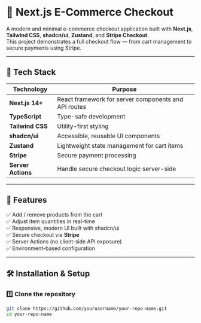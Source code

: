 # 🛒 Next.js E-Commerce Checkout

A modern and minimal e-commerce checkout application built with **Next.js**, **Tailwind CSS**, **shadcn/ui**, **Zustand**, and **Stripe Checkout**.  
This project demonstrates a full checkout flow — from cart management to secure payments using Stripe.

---

## 🚀 Tech Stack

| Technology | Purpose |
|-------------|----------|
| **Next.js 14+** | React framework for server components and API routes |
| **TypeScript** | Type-safe development |
| **Tailwind CSS** | Utility-first styling |
| **shadcn/ui** | Accessible, reusable UI components |
| **Zustand** | Lightweight state management for cart items |
| **Stripe** | Secure payment processing |
| **Server Actions** | Handle secure checkout logic server-side |

---

## 🧩 Features

✅ Add / remove products from the cart  
✅ Adjust item quantities in real-time  
✅ Responsive, modern UI built with shadcn/ui  
✅ Secure checkout via **Stripe**  
✅ Server Actions (no client-side API exposure)  
✅ Environment-based configuration  

---

## 🛠️ Installation & Setup

### 1️⃣ Clone the repository
```bash
git clone https://github.com/yourusername/your-repo-name.git
cd your-repo-name
